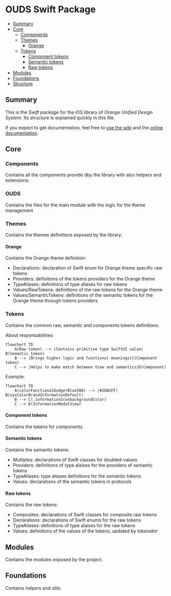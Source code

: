 # OUDS Swift Package

- [Summary](#summary)
- [Core](#core)
  * [Components](#components)
  * [Themes](#themes)
    * [Orange](#orange)    
  * [Tokens](#components)
    * [Component tokens](#component-tokens)  
    * [Semantic tokens](#semantic-tokens)
    * [Raw tokens](#raw-tokens)
- [Modules](#modules)  
- [Foundations](#foundations)
- [Structure](#structure)
  
## Summary

This is the _Swift package_ for the iOS library of *Orange Unified Design System*.
Its structure is explained quickly in this file.

If you expect to get documentation, feel free to [use the wiki](https://github.com/Orange-OpenSource/ouds-ios/wiki) and the [online documentation](https://ios.unified-design-system.orange.com).

## Core

### Components

Contains all the components provide dby the library with also helpers and extensions.

### OUDS

Contains the files for the main module with the logic for the theme management

### Themes

Contains the themes definitions exposed by the library.

#### Orange

Contains the Orange theme definition:
- Declarations: declaration of Swift enum for Orange theme specific raw tokens
- Providers: definitions of the tokens providers for the Orange theme
- TypeAliases: definitions of type aliases for raw tokens
- Values/RawTokens: definitions of the raw tokens for the Orange theme
- Values/SemanticTokens: definitions of the semantic tokens for the Orange theme through tokens providers

### Tokens

Contains the common raw, semantic and components tokens definitions.

About responsabilities:
```mermaid
flowchart TD
    A(Raw token) --> |Contains primitive type SwiftUI value| B(Semantic token)
    B --> |Brings higher logic and functional meanings|C(Component token)
    C --> |Helps to make match between View and semantics|D(Component)
```

Example:
```mermaid
flowchart TD
    A(colorFunctionalDodgerBlue500) --> |#26B2FF| B(sysColorBrandInformationDefault)
    B --> C(.informationIconbackgroundColor)
    C --> D(InformationModalView)
```

#### Component tokens

Contains the tokens for components.

#### Semantic tokens

Contains the semantic tokens:
- Multiples: declarations of Swift classes for doubled-values
- Providers: definitions of type alaises for the providers of semantic tokens
- TypeAliases: type aliases definitions for the semantic tokens
- Values: declarations of the semantic tokens in protocols

#### Raw tokens

Contains the raw tokens:
- Composites: declarations of Swift classes for composite raw tokens
- Declarations: declarations of Swift enums for the raw tokens
- TypeAliases: definitions of type alaises for the raw tokens
- Values: definitions of the values of the tokens, updated by *tokenator*

## Modules

Contains the modules exposed by the project.

## Foundations

Contains helpers and utils.
